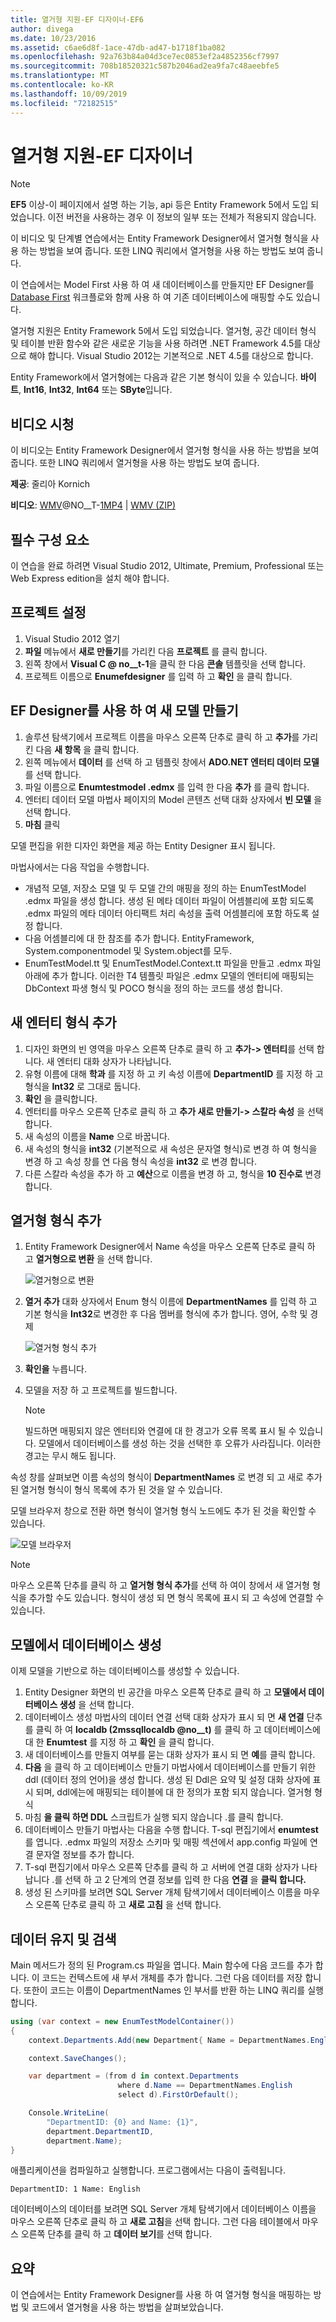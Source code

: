 ```yaml
---
title: 열거형 지원-EF 디자이너-EF6
author: divega
ms.date: 10/23/2016
ms.assetid: c6ae6d8f-1ace-47db-ad47-b1718f1ba082
ms.openlocfilehash: 92a763b84a04d3ce7ec0853ef2a4852356cf7997
ms.sourcegitcommit: 708b18520321c587b2046ad2ea9fa7c48aeebfe5
ms.translationtype: MT
ms.contentlocale: ko-KR
ms.lasthandoff: 10/09/2019
ms.locfileid: "72182515"
---
```

# <a name="enum-support---ef-designer"></a>열거형 지원-EF 디자이너
> [!NOTE]
> **EF5** 이상-이 페이지에서 설명 하는 기능, api 등은 Entity Framework 5에서 도입 되었습니다. 이전 버전을 사용하는 경우 이 정보의 일부 또는 전체가 적용되지 않습니다.

이 비디오 및 단계별 연습에서는 Entity Framework Designer에서 열거형 형식을 사용 하는 방법을 보여 줍니다. 또한 LINQ 쿼리에서 열거형을 사용 하는 방법도 보여 줍니다.

이 연습에서는 Model First 사용 하 여 새 데이터베이스를 만들지만 EF Designer를 [Database First](~/ef6/modeling/designer/workflows/database-first.md) 워크플로와 함께 사용 하 여 기존 데이터베이스에 매핑할 수도 있습니다.

열거형 지원은 Entity Framework 5에서 도입 되었습니다. 열거형, 공간 데이터 형식 및 테이블 반환 함수와 같은 새로운 기능을 사용 하려면 .NET Framework 4.5를 대상으로 해야 합니다. Visual Studio 2012는 기본적으로 .NET 4.5를 대상으로 합니다.

Entity Framework에서 열거형에는 다음과 같은 기본 형식이 있을 수 있습니다. **바이트**, **Int16**, **Int32**, **Int64** 또는 **SByte**입니다.

## <a name="watch-the-video"></a>비디오 시청
이 비디오는 Entity Framework Designer에서 열거형 형식을 사용 하는 방법을 보여 줍니다. 또한 LINQ 쿼리에서 열거형을 사용 하는 방법도 보여 줍니다.

**제공**: 줄리아 Kornich

**비디오**: [WMV](https://download.microsoft.com/download/0/7/A/07ADECC9-7893-415D-9F20-8B97D46A37EC/HDI-ITPro-MSDN-winvideo-enumwithdesiger.wmv)@NO__T-[1MP4](https://download.microsoft.com/download/0/7/A/07ADECC9-7893-415D-9F20-8B97D46A37EC/HDI-ITPro-MSDN-mp4video-enumwithdesiger.m4v) | [WMV (ZIP)](https://download.microsoft.com/download/0/7/A/07ADECC9-7893-415D-9F20-8B97D46A37EC/HDI-ITPro-MSDN-winvideo-enumwithdesiger.zip)

## <a name="pre-requisites"></a>필수 구성 요소

이 연습을 완료 하려면 Visual Studio 2012, Ultimate, Premium, Professional 또는 Web Express edition을 설치 해야 합니다.

## <a name="set-up-the-project"></a>프로젝트 설정

1.  Visual Studio 2012 열기
2.  **파일** 메뉴에서 **새로 만들기**를 가리킨 다음 **프로젝트** 를 클릭 합니다.
3.  왼쪽 창에서 **Visual C @ no__t-1**을 클릭 한 다음 **콘솔** 템플릿을 선택 합니다.
4.  프로젝트 이름으로 **Enumefdesigner** 를 입력 하 고 **확인** 을 클릭 합니다.

## <a name="create-a-new-model-using-the-ef-designer"></a>EF Designer를 사용 하 여 새 모델 만들기

1.  솔루션 탐색기에서 프로젝트 이름을 마우스 오른쪽 단추로 클릭 하 고 **추가**를 가리킨 다음 **새 항목** 을 클릭 합니다.
2.  왼쪽 메뉴에서 **데이터** 를 선택 하 고 템플릿 창에서 **ADO.NET 엔터티 데이터 모델** 를 선택 합니다.
3.  파일 이름으로 **Enumtestmodel .edmx** 를 입력 한 다음 **추가** 를 클릭 합니다.
4.  엔터티 데이터 모델 마법사 페이지의 Model 콘텐츠 선택 대화 상자에서 **빈 모델** 을 선택 합니다.
5.  **마침** 클릭

모델 편집을 위한 디자인 화면을 제공 하는 Entity Designer 표시 됩니다.

마법사에서는 다음 작업을 수행합니다.

-   개념적 모델, 저장소 모델 및 두 모델 간의 매핑을 정의 하는 EnumTestModel .edmx 파일을 생성 합니다. 생성 된 메타 데이터 파일이 어셈블리에 포함 되도록 .edmx 파일의 메타 데이터 아티팩트 처리 속성을 출력 어셈블리에 포함 하도록 설정 합니다.
-   다음 어셈블리에 대 한 참조를 추가 합니다. EntityFramework, System.componentmodel 및 System.object를 모두.
-   EnumTestModel.tt 및 EnumTestModel.Context.tt 파일을 만들고 .edmx 파일 아래에 추가 합니다. 이러한 T4 템플릿 파일은 .edmx 모델의 엔터티에 매핑되는 DbContext 파생 형식 및 POCO 형식을 정의 하는 코드를 생성 합니다.

## <a name="add-a-new-entity-type"></a>새 엔터티 형식 추가

1.  디자인 화면의 빈 영역을 마우스 오른쪽 단추로 클릭 하 고 **추가-&gt; 엔터티**를 선택 합니다. 새 엔터티 대화 상자가 나타납니다.
2.  유형 이름에 대해 **학과** 를 지정 하 고 키 속성 이름에 **DepartmentID** 를 지정 하 고 형식을 **Int32** 로 그대로 둡니다.
3.  **확인** 을 클릭합니다.
4.  엔터티를 마우스 오른쪽 단추로 클릭 하 고 **추가 새로 만들기-&gt; 스칼라 속성** 을 선택 합니다.
5.  새 속성의 이름을 **Name** 으로 바꿉니다.
6.  새 속성의 형식을 **int32** (기본적으로 새 속성은 문자열 형식)로 변경 하 여 형식을 변경 하 고 속성 창를 연 다음 형식 속성을 **int32** 로 변경 합니다.
7.  다른 스칼라 속성을 추가 하 고 **예산**으로 이름을 변경 하 고, 형식을 **10 진수로** 변경 합니다.

## <a name="add-an-enum-type"></a>열거형 형식 추가

1.  Entity Framework Designer에서 Name 속성을 마우스 오른쪽 단추로 클릭 하 고 **열거형으로 변환** 을 선택 합니다.

    ![열거형으로 변환](~/ef6/media/converttoenum.png)

2.  **열거 추가** 대화 상자에서 Enum 형식 이름에 **DepartmentNames** 를 입력 하 고 기본 형식을 **Int32**로 변경한 후 다음 멤버를 형식에 추가 합니다. 영어, 수학 및 경제

    ![열거형 형식 추가](~/ef6/media/addenumtype.png)

3.  **확인을** 누릅니다.
4.  모델을 저장 하 고 프로젝트를 빌드합니다.
    > [!NOTE]
    > 빌드하면 매핑되지 않은 엔터티와 연결에 대 한 경고가 오류 목록 표시 될 수 있습니다. 모델에서 데이터베이스를 생성 하는 것을 선택한 후 오류가 사라집니다. 이러한 경고는 무시 해도 됩니다.

속성 창를 살펴보면 이름 속성의 형식이 **DepartmentNames** 로 변경 되 고 새로 추가 된 열거형 형식이 형식 목록에 추가 된 것을 알 수 있습니다.

모델 브라우저 창으로 전환 하면 형식이 열거형 형식 노드에도 추가 된 것을 확인할 수 있습니다.

![모델 브라우저](~/ef6/media/modelbrowser.png)

>[!NOTE]
> 마우스 오른쪽 단추를 클릭 하 고 **열거형 형식 추가**를 선택 하 여이 창에서 새 열거형 형식을 추가할 수도 있습니다. 형식이 생성 되 면 형식 목록에 표시 되 고 속성에 연결할 수 있습니다.

## <a name="generate-database-from-model"></a>모델에서 데이터베이스 생성

이제 모델을 기반으로 하는 데이터베이스를 생성할 수 있습니다.

1.  Entity Designer 화면의 빈 공간을 마우스 오른쪽 단추로 클릭 하 고 **모델에서 데이터베이스 생성** 을 선택 합니다.
2.  데이터베이스 생성 마법사의 데이터 연결 선택 대화 상자가 표시 되 면 **새 연결** 단추를 클릭 하 여 **localdb (2mssqllocaldb @no__t)** 를 클릭 하 고 데이터베이스에 대 한 **Enumtest** 를 지정 하 고 **확인** 을 클릭 합니다.
3.  새 데이터베이스를 만들지 여부를 묻는 대화 상자가 표시 되 면 **예**를 클릭 합니다.
4.  **다음** 을 클릭 하 고 데이터베이스 만들기 마법사에서 데이터베이스를 만들기 위한 ddl (데이터 정의 언어)을 생성 합니다. 생성 된 Ddl은 요약 및 설정 대화 상자에 표시 되며, ddl에는에 매핑되는 테이블에 대 한 정의가 포함 되지 않습니다. 열거형 형식
5.  마침 **을 클릭 하면 DDL** 스크립트가 실행 되지 않습니다 .를 클릭 합니다.
6.  데이터베이스 만들기 마법사는 다음을 수행 합니다. T-sql 편집기에서 **enumtest** 를 엽니다. .edmx 파일의 저장소 스키마 및 매핑 섹션에서 app.config 파일에 연결 문자열 정보를 추가 합니다.
7.  T-sql 편집기에서 마우스 오른쪽 단추를 클릭 하 고 서버에 연결 대화 상자가 나타납니다 .를 선택 하 고 2 단계의 연결 정보를 입력 한 다음 **연결** 을 **클릭 합니다.**
8.  생성 된 스키마를 보려면 SQL Server 개체 탐색기에서 데이터베이스 이름을 마우스 오른쪽 단추로 클릭 하 고 **새로 고침** 을 선택 합니다.

## <a name="persist-and-retrieve-data"></a>데이터 유지 및 검색

Main 메서드가 정의 된 Program.cs 파일을 엽니다. Main 함수에 다음 코드를 추가 합니다. 이 코드는 컨텍스트에 새 부서 개체를 추가 합니다. 그런 다음 데이터를 저장 합니다. 또한이 코드는 이름이 DepartmentNames 인 부서를 반환 하는 LINQ 쿼리를 실행 합니다.

``` csharp
using (var context = new EnumTestModelContainer())
{
    context.Departments.Add(new Department{ Name = DepartmentNames.English });

    context.SaveChanges();

    var department = (from d in context.Departments
                        where d.Name == DepartmentNames.English
                        select d).FirstOrDefault();

    Console.WriteLine(
        "DepartmentID: {0} and Name: {1}",
        department.DepartmentID,  
        department.Name);
}
```

애플리케이션을 컴파일하고 실행합니다. 프로그램에서는 다음이 출력됩니다.

```console
DepartmentID: 1 Name: English
```

데이터베이스의 데이터를 보려면 SQL Server 개체 탐색기에서 데이터베이스 이름을 마우스 오른쪽 단추로 클릭 하 고 **새로 고침**을 선택 합니다. 그런 다음 테이블에서 마우스 오른쪽 단추를 클릭 하 고 **데이터 보기**를 선택 합니다.

## <a name="summary"></a>요약

이 연습에서는 Entity Framework Designer를 사용 하 여 열거형 형식을 매핑하는 방법 및 코드에서 열거형을 사용 하는 방법을 살펴보았습니다. 
